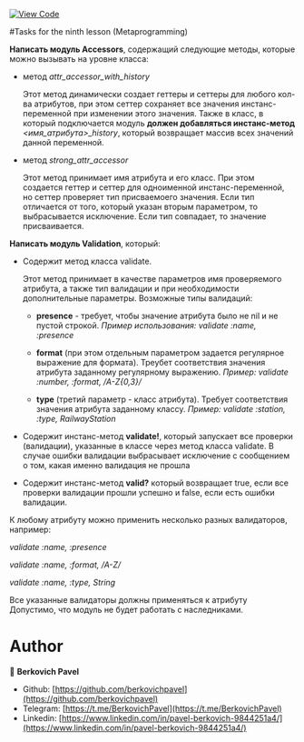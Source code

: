 [![View Code](https://img.shields.io/badge/View%20-Code-green)](https://github.com/berkovichpavel/ruby_course/tree/master/lesson_9)

#Tasks for the ninth lesson (Metaprogramming)


**Написать модуль Acсessors**, содержащий следующие методы, которые можно вызывать на уровне класса:

- метод *attr_accessor_with_history*
    
    Этот метод динамически создает геттеры и сеттеры для любого кол-ва атрибутов,
     при этом сеттер сохраняет все значения инстанс-переменной при изменении этого значения. 
    Также в класс, в который подключается модуль **должен добавляться инстанс-метод** 
     *<имя_атрибута>_history*, который возвращает массив всех значений данной переменной.

- метод *strong_attr_accessor*

    Этот метод принимает имя атрибута и его класс.
     При этом создается геттер и сеттер для одноименной инстанс-переменной,
      но сеттер проверяет тип присваемоего значения. Если тип отличается от того,
       который указан вторым параметром, то выбрасывается исключение.
        Если тип совпадает, то значение присваивается.

**Написать модуль Validation**, который:

- Содержит метод класса validate. 

    Этот метод принимает в качестве параметров имя проверяемого атрибута,
     а также тип валидации и при необходимости дополнительные параметры.
     Возможные типы валидаций:
     - **presence** - требует, чтобы значение атрибута было не nil и не пустой строкой.
      *Пример использования: validate :name, :presence*
 
    - **format** (при этом отдельным параметром задается регулярное выражение для формата).
        Треубет соответствия значения атрибута заданному регулярному выражению.
        *Пример:  validate :number, :format, /A-Z{0,3}/*
 
    - **type** (третий параметр - класс атрибута). Требует соответствия
     значения атрибута заданному классу.
     *Пример: validate :station, :type, RailwayStation*
 
- Содержит инстанс-метод **validate!**, который запускает все проверки (валидации),
 указанные в классе через метод класса validate. В случае ошибки валидации выбрасывает
  исключение с сообщением о том, какая именно валидация не прошла
- Содержит инстанс-метод **valid?** который возвращает true, если все проверки валидации
 прошли успешно и false, если есть ошибки валидации.
 
К любому атрибуту можно применить несколько разных валидаторов, например:

*validate :name, :presence*

*validate :name, :format, /A-Z/*

*validate :name, :type, String*

Все указанные валидаторы должны применяться к атрибуту
Допустимо, что модуль не будет работать с наследниками.

# Author 

👤 **Berkovich Pavel**

- Github: [https://github.com/berkovichpavel](https://github.com/berkovichpavel)
- Telegram: [https://t.me/BerkovichPavel](https://t.me/BerkovichPavel)
- Linkedin: [https://www.linkedin.com/in/pavel-berkovich-9844251a4/](https://www.linkedin.com/in/pavel-berkovich-9844251a4/)

